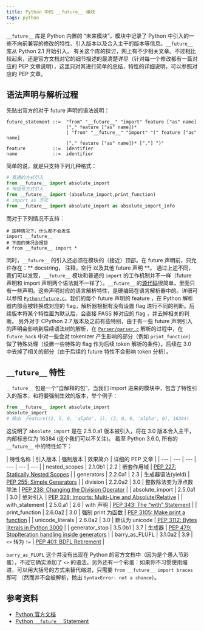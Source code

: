 ```yaml
---
title: Python 中的 __future__ 模块
tags: python
---
```

`__future__` 库是 Python 内置的 “未来模块”，模块中记录了 Python 中引入的一些不向前兼容的修改的特性、引入版本以及合入主干的版本等信息。`__future__` 库从 Python 2.1 开始引入。
有关这个库的探讨，网上有不少相关文章。不过相比较起来，还是官方文档对它的细节描述的最清楚详尽（针对每一个修改都有一篇对应的 PEP 文章说明），这里只对其进行简单的总结，特性的详细说明，可以参照对应的 PEP 文章。

<!--more-->
## 语法声明与解析过程
先贴出官方的对于 future 声明的语法说明：
```
future_statement ::=  "from" "__future__" "import" feature ["as" name]
                      ("," feature ["as" name])*
                      | "from" "__future__" "import" "(" feature ["as" name]
                      ("," feature ["as" name])* [","] ")"
feature          ::=  identifier
name             ::=  identifier
```
简单的说，就是只支持下列几种格式：
```python
# 普通的方式引入
from __future__ import absolute_import
# 带括号方式引入
from __future__ import (absolute_import,print_function)
# import as 方式
from __future__ import absolute_import as absolute_import_info
```
而对于下列情况不支持：
```
# 这种情况下，什么都不会发生
import __future__
# 下面的情况会报错
# from __future__ import *
```
同时，`__future__` 的引入还必须在模块的（接近）顶部。在 future 声明前，只允许存在：** docstring， 注释，空行 以及其他 future 声明 **。
通过上述不同，我们可以发现，`__future__` 模块和普通的 `import` 的工作机制并不一样（future 声明和 import 声明两个语法就不一样了）。`__future__` 的[源代码](https://hg.python.org/cpython/file/3.6/Lib/__future__.py)很简单，里面只有一些声明。这些声明对应的语言解析特性，是硬编码在语言解析器中的。详细可以参照 [`Python/future.c`](https://hg.python.org/cpython/file/2.7/Python/future.c)。我们的每个 future 声明的 feature ，在 Python 解析器内部会被转换成对应的 flag，解析器根据有没有设置 flag 进行不同的判断。后续版本将某个特性置为默认后，会直接 PASS 掉对应的 flag ，并去掉相关的判断。
另外对于 CPython 2.7 版本及之前有些特别，由于有一些 future 声明引入的声明会影响到后续语法树的解析，在 [`Parser/parser.c`](https://hg.python.org/cpython/file/2.7/Parser/parser.c) 解析的过程中，在 `future_hack` 中对一些会对 tokenizer 产生影响的部分（例如 `print_function`）做了特殊处理（设置一些特殊的 flag 作为后续 token 解析的条件）。后续在 3.0 中去掉了相关的部分（由于后续的 future 特性不会影响 token 分析）。

## `__future__` 特性
`__future__` 包是一个“自解释的包”，当我们 import 进来的模块中，包含了特性引入的版本，和将要强制生效的版本，举个例子：
```python
from __future__ import absolute_import
absolute_import
# 输出 _Feature((2, 5, 0, 'alpha', 1), (3, 0, 0, 'alpha', 0), 16384)
```
这说明了 `absolute_import` 是在 2.5.0.a1 版本被引入，将在 3.0 版本合入主干，内部标志位为 16384 (这个我们可以不关注)。
截至 Python 3.6.0, 所有的 `__future__` 中的特性如下：

| 特性名称 | 引入版本 | 强制版本 | 效果简介 | 详细的 PEP 文章 |
| --- | --- | --- | --- | --- | --- |
| nested_scopes | 2.1.0b1 | 2.2 | 嵌套作用域 | [PEP 227: Statically Nested Scopes](https://www.python.org/dev/peps/pep-0227/) |
| generators | 2.2.0a1 | 2.3 | 生成器语法(yield) | [PEP 255: Simple Generators](https://www.python.org/dev/peps/pep-0255/) |
| division | 2.2.0a2 | 3.0 | 整数除法变为浮点数除法 | [PEP 238: Changing the Division Operator](https://www.python.org/dev/peps/pep-0238/) |
| absolute_import | 2.5.0a1 | 3.0 | 绝对引入 | [PEP 328: Imports: Multi-Line and Absolute/Relative](https://www.python.org/dev/peps/pep-0328/) |
| with_statement | 2.5.0.a1 | 2.6 | with 声明 | [PEP 343: The “with” Statement](https://www.python.org/dev/peps/pep-343/) |
| print_function | 2.6.0a2 | 3.0 | 强制 print 为函数 | [PEP 3105: Make print a function](https://www.python.org/dev/peps/pep-3105/) |
| unicode_literals | 2.6.0a2 | 3.0 | 默认为 unicode | [PEP 3112: Bytes literals in Python 3000](https://www.python.org/dev/peps/pep-3112/) |
| generator_stop | 3.5.0b1 | 3.7 | 生成器 | [PEP 479: StopIteration handling inside generators](https://www.python.org/dev/peps/pep-0479/) |
| barry_as_FLUFL | 3.1.0a2 | 3.9 | `<>` 转为 `!=` | [PEP 401: BDFL Retirement](https://www.python.org/dev/peps/pep-0401/) |

`barry_as_FLUFL` 这个并没有出现在 Python 的官方文档中（因为是个愚人节彩蛋），不过它确实添加了 `<>` 的语法。另外还有一个彩蛋：如果你不习惯使用缩进，可以用大括号的方式来替代缩进，只需要 `from __future__ import braces` 即可 （然而并不会被解析，抛出 `SyntaxError: not a chance`）。


## 参考资料
- [Python 官方文档](https://docs.python.org/3/library/__future__.html)
- [Python `__future__` Statement](https://docs.python.org/3/reference/simple_stmts.html#future)
